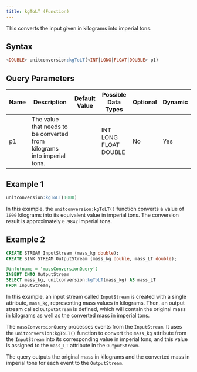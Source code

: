 ```yaml
---
title: kgToLT (Function)
---
```


This converts the input given in kilograms into imperial tons.

## Syntax

```sql
<DOUBLE> unitconversion:kgToLT(<INT|LONG|FLOAT|DOUBLE> p1)
```

## Query Parameters

| Name | Description | Default Value | Possible Data Types   | Optional | Dynamic |
|------|-------------|---------------|-----------------------|----------|---------|
| p1   | The value that needs to be converted from kilograms into imperial tons. |               | INT LONG FLOAT DOUBLE | No       | Yes     |

## Example 1

```sql
unitconversion:kgToLT(1000)
```

In this example, the `unitconversion:kgToLT()` function converts a value of `1000` kilograms into its equivalent value in imperial tons. The conversion result is approximately `0.9842` imperial tons.

## Example 2

```sql
CREATE STREAM InputStream (mass_kg double);
CREATE SINK STREAM OutputStream (mass_kg double, mass_LT double);

@info(name = 'massConversionQuery')
INSERT INTO OutputStream
SELECT mass_kg, unitconversion:kgToLT(mass_kg) AS mass_LT
FROM InputStream;
```

In this example, an input stream called `InputStream` is created with a single attribute, `mass_kg`, representing mass values in kilograms. Then, an output stream called `OutputStream` is defined, which will contain the original mass in kilograms as well as the converted mass in imperial tons.

The `massConversionQuery` processes events from the `InputStream`. It uses the `unitconversion:kgToLT()` function to convert the `mass_kg` attribute from the `InputStream` into its corresponding value in imperial tons, and this value is assigned to the `mass_LT` attribute in the `OutputStream`.

The query outputs the original mass in kilograms and the converted mass in imperial tons for each event to the `OutputStream`.
